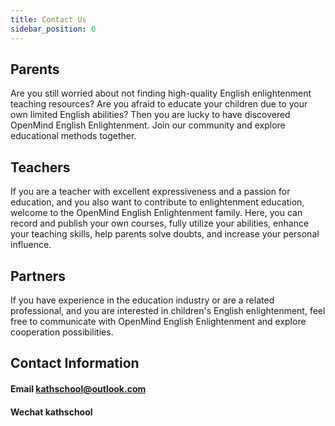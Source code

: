```yaml
---
title: Contact Us
sidebar_position: 0
---
```


## Parents

Are you still worried about not finding high-quality English enlightenment teaching resources? Are you afraid to educate your children due to your own limited English abilities? Then you are lucky to have discovered OpenMind English Enlightenment. Join our community and explore educational methods together.

## Teachers

If you are a teacher with excellent expressiveness and a passion for education, and you also want to contribute to enlightenment education, welcome to the OpenMind English Enlightenment family. Here, you can record and publish your own courses, fully utilize your abilities, enhance your teaching skills, help parents solve doubts, and increase your personal influence.

## Partners

If you have experience in the education industry or are a related professional, and you are interested in children's English enlightenment, feel free to communicate with OpenMind English Enlightenment and explore cooperation possibilities.

## Contact Information

#### Email kathschool@outlook.com

#### Wechat kathschool

<!-- <img src="/img/wechat_qr.jpg" alt="QR Code" width="120" /> -->
